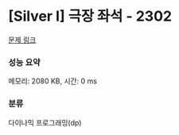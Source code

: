 # [Silver I] 극장 좌석 - 2302 

[문제 링크](https://www.acmicpc.net/problem/2302) 

### 성능 요약

메모리: 2080 KB, 시간: 0 ms

### 분류

다이나믹 프로그래밍(dp)

